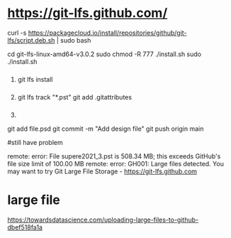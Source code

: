 # https://git-lfs.github.com/


curl -s https://packagecloud.io/install/repositories/github/git-lfs/script.deb.sh | sudo bash

cd git-lfs-linux-amd64-v3.0.2
sudo chmod -R 777 ./install.sh
sudo ./install.sh
###
1. git lfs install

#####
2. git lfs track "*.pst"
git add .gitattributes

###
3. 
git add file.psd
git commit -m "Add design file"
git push origin main

#still have problem 

remote: error: File supere2021_3.pst is 508.34 MB; this exceeds GitHub's file size limit of 100.00 MB
remote: error: GH001: Large files detected. You may want to try Git Large File Storage - https://git-lfs.github.com


# large file 
https://towardsdatascience.com/uploading-large-files-to-github-dbef518fa1a